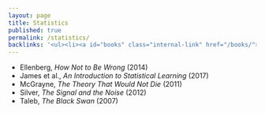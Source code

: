 ```yaml
---
layout: page
title: Statistics
published: true
permalink: /statistics/
backlinks: '<ul><li><a id="books" class="internal-link" href="/books/">Books</a></li></ul>'
---
```


* Ellenberg, _How Not to Be Wrong_ (2014) 
* James et al., _An Introduction to Statistical Learning_ (2017) 
* McGrayne, _The Theory That Would Not Die_ (2011) 
* Silver, _The Signal and the Noise_ (2012) 
* Taleb, _The Black Swan_ (2007) 
